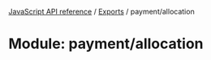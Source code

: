 [JavaScript API reference](../README) / [Exports](../modules) / payment/allocation

# Module: payment/allocation
